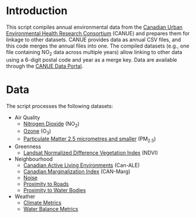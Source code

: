 # Introduction
This script compiles annual environmental data from the [Canadian Urban Environmental Health Research Consortium](https://canue.ca) (CANUE) and prepares them for linkage to other datasets. CANUE provides data as annual CSV files, and this code merges the annual files into one. The compiled datasets (e.g., one file containing NO<sub>2</sub> data across multiple years) allow linking to other data using a 6-digit postal code and year as a merge key. Data are available through the [CANUE Data Portal](https://www.canuedata.ca).

# Data
The script processes the following datasets:

- Air Quality
  - [Nitrogen Dioxide](Metadata/Air%20Quality/NO2/CANUE_METADATA_NO2LUR_A_YY.pdf) (NO<sub>2</sub>)
  - [Ozone](Metadata/Air%20Quality/O3/CANUE_METADATA_O3CHG_A_YY.pdf) (O<sub>3</sub>)
  - [Particulate Matter 2.5 micrometres and smaller](Metadata/Air%20Quality/PM2.5/CANUE_METADATA_PM25DALC_A_YY.pdf) (PM<sub>2.5</sub>)
- Greenness
  - [Landsat Normalized Difference Vegetation Index](Metadata/Greenness/NDVI/CANUE_METADATA_GRLAN_AMN_YY.pdf) (NDVI)
- Neighbourhood
  - [Canadian Active Living Environments](Metadata/Neighbourhood/Can-ALE/CANUE_METADATA_ALE_A_YY.pdf) (Can-ALE)
  - [Canadian Marginalization Index](Metadata/Neighbourhood/CAN-Marg/CANUE_METADATA_CMG_A_YY.pdf) (CAN-Marg)
  - [Noise](Metadata/Neighbourhood/Noise/CANUE_METADATA_NHNSE_AVA_YY.pdf)
  - [Proximity to Roads](Metadata/Neighbourhood/Roads/CANUE_METADATA_DTR_A_YY.pdf)
  - [Proximity to Water Bodies](Metadata/Neighbourhood/Water%20Bodies/CANUE_METADATA_DTW_A_YY.pdf)
- Weather
  - [Climate Metrics](Metadata/Weather/Climate/CANUE_METADATA_WTHNRC_A_YY%20-%2002.pdf)
  - [Water Balance Metrics](Metadata/Weather/Water%20Balance/CANUE_METADATA_WBNRC_A_YY.pdf)
